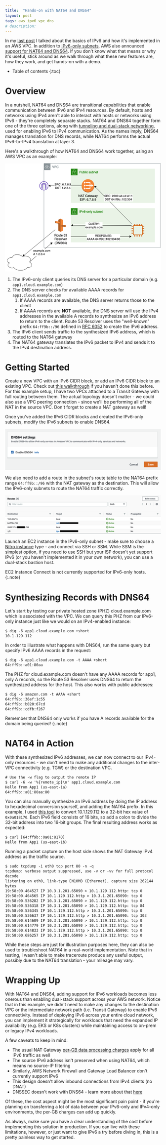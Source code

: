 ```yaml
---
title:  "Hands-on with NAT64 and DNS64"
layout: post
tags: aws ipv6 vpc dns
# description:
---
```


In my [last post][9] I talked about the basics of IPv6 and how it's implemented in an AWS VPC. In addition to [IPv6-only subnets][8], AWS also announced [support for NAT64 and DNS64][7]. If you don't know what that means or why it's useful, stick around as we walk through what these new features are, how they work, and get hands-on with a demo.

* Table of contents
{:toc}

# Overview
In a nutshell, NAT64 and DNS64 are transitional capabilities that enable communication between IPv6 and IPv4 resources. By default, hosts and networks using IPv4 aren't able to interact with hosts or networks using IPv6 - they're completely separate stacks. NAT64 and DNS64 together form one of the three options, along with [tunneling and dual-stack networking][10], used for enabling IPv6 to IPv4 communication. As the names imply, DNS64 manages translation for DNS records, while NAT64 performs the actual IPv6-to-IPv4 translation at layer 3.

Here's a walkthrough of how NAT64 and DNS64 work together, using an AWS VPC as an example:

![DNS64 and NAT64 example flow](/assets/img/blog/2021-12-10-DNS64-NAT64-overview.png)

1. The IPv6-only client queries its DNS server for a particular domain (e.g. `app1.cloud.example.com`)
2. The DNS server checks for available AAAA records for `app1.cloud.example.com`
    1. If AAAA records are available, the DNS server returns those to the client
    2. If AAAA records are **NOT** available, the DNS server will use the IPv4 addresses in the available A records to synthesize an IPv6 address to return to the client. Route 53 Resolver uses the "well-known" prefix `64:ff9b::/96` defined in [RFC 6052][1] to create the IPv6 address.
3. The IPv6 client sends traffic to the synthesized IPv6 address, which is routed to the NAT64 gateway
4. The NAT64 gateway translates the IPv6 packet to IPv4 and sends it to the IPv4 destination address.

# Getting Started
Create a new VPC with an IPv6 CIDR block, or add an IPv6 CIDR block to an existing VPC. Check out [this walkthrough][2] if you haven't done this before. For this example setup, I have two VPCs attached to a Transit Gateway with full routing between them. The actual topology doesn't matter - we could also use a VPC peering connection - since we'll be performing all of the NAT in the source VPC. Don't forget to create a NAT gateway as well!

Once you've added the IPv6 CIDR blocks and created the IPv6-only subnets, modify the IPv6 subnets to enable DNS64.

![Enabling DNS64](/assets/img/blog/2021-12-10-enable-dns64.png)

We also need to add a route in the subnet's route table to the NAT64 prefix range `64:ff9b::/96` with the NAT gateway as the destination. This will allow the IPv6-only subnets to route the NAT64 traffic correctly.

![Adding NAT64 routes](/assets/img/blog/2021-12-10-nat64-routes.png)

Launch an EC2 instance in the IPv6-only subnet - make sure to choose a [Nitro instance][3] type - and connect via SSH or SSM. While SSM is the simplest option, if you need to use SSH but your ISP doesn't yet support IPv6 (or you haven't implemented it in your own network), you can use a dual-stack bastion host.

EC2 Instance Connect is not currently supported for IPv6-only hosts.
{:.note}

# Synthesizing Records with DNS64

Let's start by testing our private hosted zone (PHZ) cloud.example.com which is associated with the VPC. We can query this PHZ from our IPv6-only instance just like we would on an IPv4-enabled instance:

~~~ shell
$ dig -6 app1.cloud.example.com +short
10.1.129.112
~~~

In order to illustrate what happens with DNS64, run the same query but specify IPv6 AAAA records in the request:

~~~ shell
$ dig -6 app1.cloud.example.com -t AAAA +short
64:ff9b::a01:80aa
~~~

The PHZ for cloud.example.com doesn't have any AAAA records for app1, only A records, so the Route 53 Resolver uses DNS64 to return the synthesized address for the host. This also works with public addresses:

~~~ shell
$ dig -6 amazon.com -t AAAA +short
64:ff9b::36ef:1c55
64:ff9b::b020:67cd
64:ff9b::cdfb:f267
~~~

Remember that DNS64 only works if you have A records available for the domain being queried!
{:.note}

# NAT64 in Action
With these synthesized IPv6 addresses, we can now connect to our IPv4-only resources - we don't need to make any additional changes to the inter-VPC connectivity (e.g. TGW) or the destination VPC.

~~~ shell
# Use the -w flag to output the remote IP
$ curl -6 -w '%{remote_ip}\n' app1.cloud.example.com
Hello from App1 (us-east-1a)
64:ff9b::a01:80aa:80
~~~

You can also manually synthesize an IPv6 address by doing the IP address to hexadecimal conversion yourself, and adding the NAT64 prefix. In this example, I used [this tool][4] to convert 10.1.129.112 to a 32-bit hex value of `0x0a018170`. Each IPv6 field consists of 16 bits, so add a colon to divide the 32-bit address into two 16-bit groups. The final resulting address works as expected:

~~~ shell
$ curl [64:ff9b::0a01:8170]
Hello from App1 (us-east-1b)
~~~

Running a packet capture on the host side shows the NAT Gateway IPv4 address as the traffic source.

~~~ shell
$ sudo tcpdump -i eth0 tcp port 80 -n -q
tcpdump: verbose output suppressed, use -v or -vv for full protocol decode
listening on eth0, link-type EN10MB (Ethernet), capture size 262144 bytes
19:58:00.464527 IP 10.3.1.201.65090 > 10.1.129.112.http: tcp 0
19:58:00.464565 IP 10.1.129.112.http > 10.3.1.201.65090: tcp 0
19:58:00.536282 IP 10.3.1.201.65090 > 10.1.129.112.http: tcp 0
19:58:00.536318 IP 10.3.1.201.65090 > 10.1.129.112.http: tcp 84
19:58:00.536345 IP 10.1.129.112.http > 10.3.1.201.65090: tcp 0
19:58:00.536637 IP 10.1.129.112.http > 10.3.1.201.65090: tcp 303
19:58:00.614609 IP 10.3.1.201.65090 > 10.1.129.112.http: tcp 0
19:58:00.614779 IP 10.3.1.201.65090 > 10.1.129.112.http: tcp 0
19:58:00.614833 IP 10.1.129.112.http > 10.3.1.201.65090: tcp 0
19:58:00.686257 IP 10.3.1.201.65090 > 10.1.129.112.http: tcp 0
~~~

While these steps are just for illustration purposes here, they can also be used to troubleshoot NAT64 in a real-world implementation. Note that in testing, I wasn't able to make traceroute produce any useful output, possibly due to the NAT64 translation - your mileage may vary.

# Wrapping Up
With NAT64 and DNS64, adding support for IPv6 workloads becomes less onerous than enabling dual-stack support across your AWS network. Notice that in this example, we didn't need to make any changes to the destination VPC or the intermediate network path (i.e. Transit Gateway) to enable IPv6 connectivity. Instead of deploying IPv6 across your entire cloud network, you can implement it strategically for workloads that need the expanded IP availability (e.g. EKS or K8s clusters) while maintaining access to on-prem or legacy IPv4 workloads.

A few caveats to keep in mind:

- The usual NAT Gateway [per-GB data processing charges][6] apply for all IPv6 traffic as well
- The source IPv6 address isn't preserved when using NAT64, which means no source-IP filtering
- Similarly, AWS Network Firewall and Gateway Load Balancer don't currently support IPv6
- This design doesn't allow inbound connections from IPv4 clients (no DNAT)
- DNSSEC doesn't work with DNS64 - learn more about that [here][5]

Of these, the cost aspect might be the most significant pain point - if you're planning on transferring a lot of data between your IPv6-only and IPv4-only environments, the per-GB charges can add up quickly.

As always, make sure you have a clear understanding of the cost before implementing this solution in production. If you can live with these limitations, however, or just want to give IPv6 a try before diving in, this is a pretty painless way to get started.


[1]: https://datatracker.ietf.org/doc/html/rfc6052
[2]: https://aws.amazon.com/blogs/networking-and-content-delivery/introducing-ipv6-only-subnets-and-ec2-instances/
[3]: https://docs.aws.amazon.com/AWSEC2/latest/UserGuide/instance-types.html#ec2-nitro-instances
[4]: https://www.browserling.com/tools/ip-to-hex
[5]: https://www.oreilly.com/library/view/dns-and-bind/9781449308025/ch04.html
[6]: https://aws.amazon.com/vpc/pricing/
[7]: https://aws.amazon.com/about-aws/whats-new/2021/11/aws-nat64-dns64-communication-ipv6-ipv4-services/
[8]: https://aws.amazon.com/about-aws/whats-new/2021/11/amazon-virtual-private-cloud-ipv6-subnets-ec2-instances/
[9]: https://cloudnetworks.io/2021-10-21-ipv6-basics-vpc/
[10]: https://www.cisco.com/c/en/us/products/collateral/ios-nx-os-software/enterprise-ipv6-solution/white_paper_c11-676278.html
